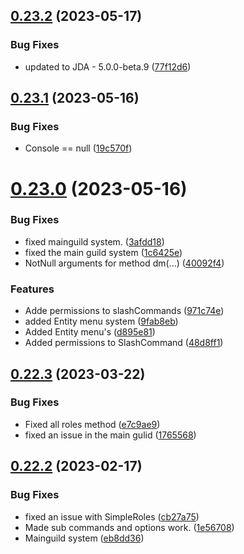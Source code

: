 ## [0.23.2](https://github.com/Greazi-Times/Discord_Bot_Foundation/compare/v0.23.1...v0.23.2) (2023-05-17)


### Bug Fixes

* updated to JDA - 5.0.0-beta.9 ([77f12d6](https://github.com/Greazi-Times/Discord_Bot_Foundation/commit/77f12d6364ce6c535140ba8cef0003e6c39d455a))



## [0.23.1](https://github.com/Greazi-Times/Discord_Bot_Foundation/compare/v0.23.0...v0.23.1) (2023-05-16)


### Bug Fixes

* Console == null ([19c570f](https://github.com/Greazi-Times/Discord_Bot_Foundation/commit/19c570f14c733231cfa547730aace18726775b2d))



# [0.23.0](https://github.com/Greazi-Times/Discord_Bot_Foundation/compare/v0.22.3...v0.23.0) (2023-05-16)


### Bug Fixes

* fixed mainguild system. ([3afdd18](https://github.com/Greazi-Times/Discord_Bot_Foundation/commit/3afdd181d4b9878d9e8ddf0bc14a03b40cb0c3ca))
* fixed the main guild system ([1c6425e](https://github.com/Greazi-Times/Discord_Bot_Foundation/commit/1c6425eebc2bca80873fcab802dc27b35b787ee5))
* NotNull arguments for method dm(...) ([40092f4](https://github.com/Greazi-Times/Discord_Bot_Foundation/commit/40092f446e6a601761a7a2b4121ca35e9d565011))


### Features

* Adde permissions to slashCommands ([971c74e](https://github.com/Greazi-Times/Discord_Bot_Foundation/commit/971c74e952f1c27113b8b2fb7add915760387a96))
* added Entity menu system ([9fab8eb](https://github.com/Greazi-Times/Discord_Bot_Foundation/commit/9fab8ebe112f6ead97e5133339c3c9a0562206b2))
* Added Entity menu's ([d895e81](https://github.com/Greazi-Times/Discord_Bot_Foundation/commit/d895e81855dba0b511913aa85ff8fabcbedc07b4))
* Added permissions to SlashCommand ([48d8ff1](https://github.com/Greazi-Times/Discord_Bot_Foundation/commit/48d8ff17813c3e9a6cdd64a61da4d5bff59b7d71))



## [0.22.3](https://github.com/Greazi-Times/Discord_Bot_Foundation/compare/v0.22.2...v0.22.3) (2023-03-22)


### Bug Fixes

* Fixed all roles method ([e7c9ae9](https://github.com/Greazi-Times/Discord_Bot_Foundation/commit/e7c9ae958e4c995baad6bb8201d639eb8152d6a3))
* fixed an issue in the main gulid ([1765568](https://github.com/Greazi-Times/Discord_Bot_Foundation/commit/1765568e4b7bec4c9aa35990d1643ebb1e34f3a7))



## [0.22.2](https://github.com/Greazi-Times/Discord_Bot_Foundation/compare/v0.22.1...v0.22.2) (2023-02-17)


### Bug Fixes

* fixed an issue with SimpleRoles ([cb27a75](https://github.com/Greazi-Times/Discord_Bot_Foundation/commit/cb27a75d385795dda0ddda4fd6e8f07460091b8e))
* Made sub commands and options work. ([1e56708](https://github.com/Greazi-Times/Discord_Bot_Foundation/commit/1e567082e7674869d467806013befc1bb7fcd187))
* Mainguild system ([eb8dd36](https://github.com/Greazi-Times/Discord_Bot_Foundation/commit/eb8dd36945c16a3f77156c4721c3198bbadbbe26))



